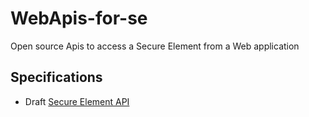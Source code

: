 WebApis-for-se
==============

Open source Apis to access a Secure Element from a Web application

Specifications
--------------

* Draft [Secure Element API](http://globalplatform.github.io/WebApis-for-se/doc)
